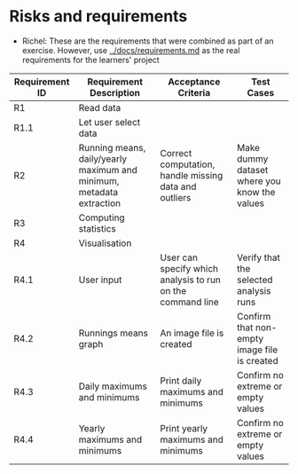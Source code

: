 # Risks and requirements

- Richel: These are the requirements that were combined as part
  of an exercise.
  However, use [../docs/requirements.md](../docs/requirements.md)
  as the real requirements for the learners' project

| Requirement ID | Requirement Description | Acceptance Criteria | Test Cases |
| -------- | ------- | ------- | ------- |
| R1 | Read data | 
| R1.1 | Let user select data | 
| R2 | Running means, daily/yearly maximum and minimum, metadata extraction | Correct computation, handle missing data and outliers | Make dummy dataset where you know the values
| R3 | Computing statistics | 
| R4 | Visualisation | 
| R4.1 | User input | User can specify which analysis to run on the command line | Verify that the selected analysis runs |
| R4.2 | Runnings means graph | An image file is created | Confirm that non-empty image file is created |
| R4.3 | Daily maximums and minimums | Print daily maximums and minimums | Confirm no extreme or empty values |
| R4.4 | Yearly maximums and minimums | Print yearly maximums and minimums | Confirm no extreme or empty values |
